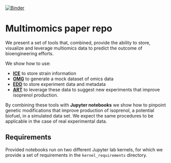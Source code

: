 [![Binder](https://mybinder.org/badge_logo.svg)](https://mybinder.org/v2/gh/AgileBioFoundry/multiomicspaper/master?urlpath=https%3A%2F%2Fgithub.com%2FAgileBioFoundry%2Fmultiomicspaper%2Fblob%2Fmaster%2Fnotebooks%2FA_Generate_omics_data_WT.ipynb)
 
# Multimomics paper repo


We present a set of tools that, combined, provide the ability to store, visualize and leverage multiomics data to predict the outcome of bioengineering efforts. 

We show how to use: 
- [**ICE**](https://github.com/JBEI/ice) to store strain information
- [**OMG**](https://github.com/JBEI/OMG) to generate a mock dataset of omics data  
- [**EDD**](https://github.com/JBEI/EDD) to store experiment data and metadata
- [**ART**](https://github.com/JBEI/ART) to leverage these data to suggest new experiments that improve isoprenol production. 

By combining these tools with **Jupyter notebooks** we show how to pinpoint genetic modifications that improve production of  isoprenol, a potential biofuel, in a simulated data set. We expect the same procedures to be applicable in the case of real experimental data. 


## Requirements

Provided notebooks run on two different Jupyter lab kernels, for which we provide a set of requirements in the `kernel_requirements` directory.
